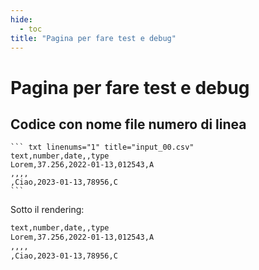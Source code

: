 ```yaml
---
hide:
  - toc
title: "Pagina per fare test e debug"
---
```


# Pagina per fare test e debug

## Codice con nome file numero di linea

````
``` txt linenums="1" title="input_00.csv"
text,number,date,,type
Lorem,37.256,2022-01-13,012543,A
,,,,
,Ciao,2023-01-13,78956,C
```
````

Sotto il rendering:

``` txt linenums="1" title="input_00.csv"
text,number,date,,type
Lorem,37.256,2022-01-13,012543,A
,,,,
,Ciao,2023-01-13,78956,C
```

